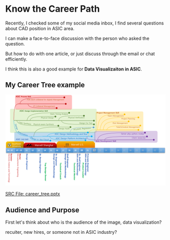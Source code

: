 <!--
 * @LastEditors: SteveL
-->
# Know the Career Path

Recently, I checked some of my social media inbox, I find several questions about CAD position in ASIC area.

I can make a face-to-face discussion with the person who asked the question.

But how to do with one article, or just discuss through the email or chat efficiently.

I think this is also a good example for __Data Visualizaiton in ASIC__.

## My Career Tree example

![My Career Path](../../assets/img/career_tree.png)

[SRC File: career_tree.pptx](assets/src/career_tree.pptx)
## Audience and Purpose

First let's think about who is the audience of the image, data visualization?

recuiter, new hires, or someone not in ASIC industry?



